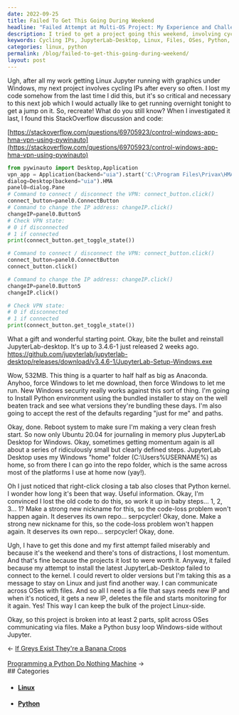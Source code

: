 ```yaml
---
date: 2022-09-25
title: Failed To Get This Going During Weekend
headline: "Failed Attempt at Multi-OS Project: My Experience and Challenges"
description: I tried to get a project going this weekend, involving cycling IPs and installing the latest JupyterLab-Desktop, but I failed. Instead, I decided to stay on Linux and communicate with files. This project is split across multiple OSes, with a Python busy loop Windows-side without Jupyter. Read my blog post to learn more about my experience and the challenges I faced!
keywords: Cycling IPs, JupyterLab-Desktop, Linux, Files, OSes, Python, Busy Loop, Windows-side, StackOverflow, Challenges, Experience
categories: linux, python
permalink: /blog/failed-to-get-this-going-during-weekend/
layout: post
---
```



Ugh, after all my work getting Linux Jupyter running with graphics under
Windows, my next project involves cycling IPs after every so often. I lost my
code somehow from the last time I did this, but it's so critical and necessary
to this next job which I would actually like to get running overnight tonight
to get a jump on it. So, recreate! What do you still know? When I investigated
it last, I found this StackOverflow discussion and code:

[https://stackoverflow.com/questions/69705923/control-windows-app-hma-vpn-using-pywinauto](https://stackoverflow.com/questions/69705923/control-windows-app-hma-vpn-using-pywinauto)

```python
from pywinauto import Desktop,Application
vpn_app = Application(backend="uia").start('C:\Program Files\Privax\HMA VPN\Vpn.exe')
dialog=Desktop(backend="uia").HMA
panel0=dialog.Pane
# Command to connect / disconnect the VPN: connect_button.click()
connect_button=panel0.ConnectButton
# Command to change the IP address: changeIP.click()
changeIP=panel0.Button5
# Check VPN state:
# 0 if disconnected
# 1 if connected
print(connect_button.get_toggle_state())

# Command to connect / disconnect the VPN: connect_button.click()
connect_button=panel0.ConnectButton
connect_button.click()

# Command to change the IP address: changeIP.click()
changeIP=panel0.Button5
changeIP.click()

# Check VPN state:
# 0 if disconnected
# 1 if connected
print(connect_button.get_toggle_state())
```

What a gift and wonderful starting point. Okay, bite the bullet and reinstall
JupyterLab-desktop. It's up to 3.4.6-1 just released 2 weeks ago.
https://github.com/jupyterlab/jupyterlab-desktop/releases/download/v3.4.6-1/JupyterLab-Setup-Windows.exe

Wow, 532MB. This thing is a quarter to half half as big as Anaconda. Anyhoo,
force Windows to let me download, then force Windows to let me run. New Windows
security really works against this sort of thing. I'm going to Install Python
environment using the bundled installer to stay on the well beaten track and
see what versions they're bundling these days. I'm also going to accept the
rest of the defaults regarding "just for me" and paths.

Okay, done. Reboot system to make sure I'm making a very clean fresh start. So
now only Ubuntu 20.04 for journaling in memory plus JupyterLab Desktop for
Windows. Okay, sometimes getting momentum again is all about a series of
ridiculously small but clearly defined steps. JupyterLab Desktop uses my
Windows "home" folder (C:\Users\%USERNAME%) as home, so from there I can go
into the repo folder, which is the same across most of the platforms I use at
home now (yay!).

Oh I just noticed that right-click closing a tab also closes that Python
kernel. I wonder how long it's been that way. Useful information. Okay, I'm
convinced I lost the old code to do this, so work it up in baby steps... 1, 2,
3... 1? Make a strong new nickname for this, so the code-loss problem won't
happen again. It deserves its own repo... serpcycler! Okay, done. Make a strong
new nickname for this, so the code-loss problem won't happen again. It deserves
its own repo... serpcycler! Okay, done.

Ugh, I have to get this done and my first attempt failed miserably and because
it's the weekend and there's tons of distractions, I lost momentum. And that's
fine because the projects it lost to were worth it. Anyway, it failed because
my attempt to install the latest JupyterLab-Desktop failed to connect to the
kernel. I could revert to older versions but I'm taking this as a message to
stay on Linux and just find another way. I can communicate across OSes with
files. And so all I need is a file that says needs new IP and when it's
noticed, it gets a new IP, deletes the file and starts monitoring for it again.
Yes! This way I can keep the bulk of the project Linux-side.

Okay, so this project is broken into at least 2 parts, split across OSes
communicating via files. Make a Python busy loop Windows-side without Jupyter.


<div class="arrow-links"><div class="post-nav-prev"><span class="arrow">&larr;&nbsp;</span><a href="/blog/if-greys-exist-they-re-a-banana-crops/">If Greys Exist They're a Banana Crops</a></div> &nbsp; <div class="post-nav-next"><a href="/blog/programming-a-python-do-nothing-machine/">Programming a Python Do Nothing Machine</a><span class="arrow">&nbsp;&rarr;</span></div></div>
## Categories

<ul>
<li><h4><a href='/linux/'>Linux</a></h4></li>
<li><h4><a href='/python/'>Python</a></h4></li></ul>